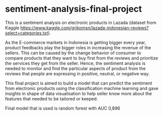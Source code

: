 # sentiment-analysis-final-project
This is a sentiment analysis on electronic products in Lazada (dataset from Kaggle https://www.kaggle.com/grikomsn/lazada-indonesian-reviews?select=categories.txt). 

As the E-commerce markets in Indonesia is getting bigger every year, product feedbacks play the bigger roles in increasing the revenue of the sellers. This can be caused by the change behavior of consumer to compare products that they want to buy first from the reviews and prioritize the services they get from the seller. Hence, the sentiment analysis is needed to monitor and find the particular aspects of product from the reviews that people are expressing in positive, neutral, or negative way.

This final project is aimed to build a model that can predict the sentiment from electronic products using the classification machine learning and gave insights in shape of data visualisation to help seller know more about the features that needed to be tailored or keeped.

Final model that is used is random forest with AUC 0,896
